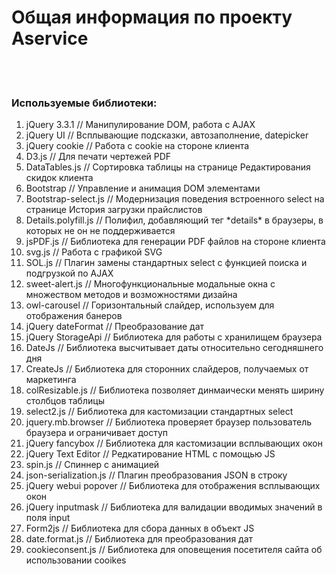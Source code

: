 <h1>Общая информация по проекту Aservice</h1>

<br>
<br>

<h3>Используемые библиотеки:</h3>
<ol>
    <li>jQuery 3.3.1 // Манипулирование DOM, работа с AJAX</li>
    <li>jQuery UI // Всплывающие подсказки, автозаполнение, datepicker</li>
    <li>jQuery cookie // Работа с cookie на стороне клиента</li>
    <li>D3.js // Для печати чертежей PDF</li>
    <li>DataTables.js // Сортировка таблицы на странице Редактирования скидок клиента</li>
    <li>Bootstrap // Управление и анимация DOM элементами</li>  
    <li>Bootstrap-select.js // Модернизация поведения встроенного select на странице История загрузки прайслистов</li>
    <li>Details.polyfill.js // Полифил, добавляющий тег *details* в браузеры, в которых не он не поддерживается</li>
    <li>jsPDF.js // Библиотека для генерации PDF файлов на стороне клиента</li>
    <li>svg.js // Работа с графикой SVG</li>
    <li>SOL.js // Плагин замены стандартных select с функцией поиска и подгрузкой по AJAX</li>
    <li>sweet-alert.js // Многофункциональные модальные окна с множеством методов и возможностями дизайна</li>
    <li>owl-carousel // Горизонтальный слайдер, используем для отображения банеров</li>
    <li>jQuery dateFormat // Преобразование дат</li>
    <li>jQuery StorageApi // Библиотека для работы с хранилищем браузера</li>
    <li>DateJs // Библиотека высчитывает даты относительно сегодняшнего дня</li>
    <li>CreateJs // Библиотека для сторонних слайдеров, получаемых от маркетинга</li>
    <li>colResizable.js // Библиотека позволяет динмаически менять ширину столбцов таблицы</li>
    <li>select2.js // Библиотека для кастомизации стандартных select</li>
    <li>jquery.mb.browser // Библиотека проверяет браузер пользователь браузера и ограничивает доступ</li>
    <li>jQuery fancybox // Библиотека для кастомизации всплывающих окон</li>
    <li>jQuery Text Editor // Редкатирование HTML с помощью JS</li>
    <li>spin.js // Спиннер с анимацией</li>
    <li>json-serialization.js // Плагин преобразования JSON в строку</li>
    <li>jQuery webui popover // Библиотека для отображения всплывающих окон</li>
    <li>jQuery inputmask // Библиотека для валидации вводимых значений в поля input</li>
    <li>Form2js // Библиотека для сбора данных в объект JS</li>
    <li>date.format.js // Библиотека для преобразования дат</li>
    <li>cookieconsent.js // Библиотека для оповещения посетителя сайта об использовании cooikes</li>
</ol>